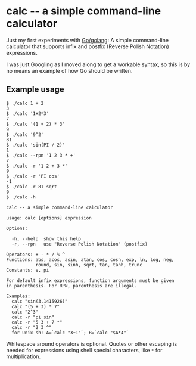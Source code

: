# calc -- a simple command-line calculator

Just my first experiments with [Go/golang](https://go.dev/): A
simple command-line calculator that supports infix and postfix
(Reverse Polish Notation) expressions.

I was just Googling as I moved along to get a workable syntax, so this
is by no means an example of how Go should be written.

## Example usage

```text
$ ./calc 1 + 2
3
$ ./calc '1+2*3'
7
$ ./calc '(1 + 2) * 3'
9
$ ./calc '9^2'
81
$ ./calc 'sin(PI / 2)'
1
$ ./calc --rpn '1 2 3 * +'
7
$ ./calc -r '1 2 + 3 *'
9
$ ./calc -r 'PI cos'
-1
$ ./calc -r 81 sqrt
9
$ ./calc -h

calc -- a simple command-line calculator

usage: calc [options] expression

Options:

  -h, --help  show this help
  -r, --rpn   use "Reverse Polish Notation" (postfix)

Operators: + - * / % ^
Functions: abs, acos, asin, atan, cos, cosh, exp, ln, log, neg,
           round, sin, sinh, sqrt, tan, tanh, trunc
Constants: e, pi

For default infix expressions, function arguments must be given
in parenthesis. For RPN, parenthesis are illegal.

Examples:
  calc "sin(3.1415926)"
  calc "(5 + 3) * 7"
  calc "2^3"
  calc -r "pi sin"
  calc -r "5 3 + 7 *"
  calc -r "2 3 ^"
  for Unix sh: A=`calc "3+1"`; B=`calc "$A*4"`
```

Whitespace around operators is optional. Quotes or other escaping is
needed for expressions using shell special characters, like `*` for
multiplication.
